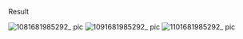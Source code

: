 Result

![1081681985292_ pic](https://user-images.githubusercontent.com/54940667/233334737-8101ebe9-dcb3-4bd3-a13d-e3500d1b9516.jpg)
![1091681985292_ pic](https://user-images.githubusercontent.com/54940667/233334750-3e0eba79-7243-4349-8eb7-620bd04d6b11.jpg)
![1101681985292_ pic](https://user-images.githubusercontent.com/54940667/233334757-1912d62b-5086-48a7-b6d3-6c4669ad33cc.jpg)

